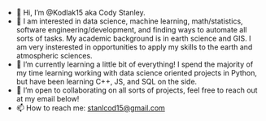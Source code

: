 - 👋 Hi, I’m @Kodlak15 aka Cody Stanley. 
- 👀 I am interested in data science, machine learning, math/statistics, software engineering/development, and finding ways to automate all sorts of tasks. My academic background is in earth science and GIS. I am very insterested in opportunities to apply my skills to the earth and atmospheric sciences.
- 🌱 I’m currently learning a little bit of everything! I spend the majority of my time learning working with data science oriented projects in Python, but have been learning C++, JS, and SQL on the side. 
- 💞️ I’m open to collaborating on all sorts of projects, feel free to reach out at my email below!
- 📫 How to reach me: stanlcod15@gmail.com

<!---
Kodlak15/Kodlak15 is a ✨ special ✨ repository because its `README.md` (this file) appears on your GitHub profile.
You can click the Preview link to take a look at your changes.
--->
